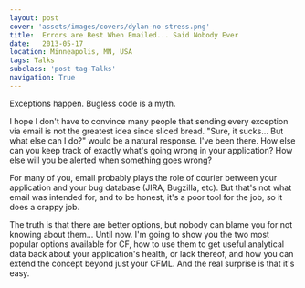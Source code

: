 ```yaml
---
layout: post
cover: 'assets/images/covers/dylan-no-stress.png'
title:  Errors are Best When Emailed... Said Nobody Ever
date:   2013-05-17
location: Minneapolis, MN, USA
tags: Talks
subclass: 'post tag-Talks'
navigation: True
---
```


<script async class="speakerdeck-embed" data-id="6142a1bd3e2b408786cf9c508c953d5c" data-ratio="1.33333333333333" src="https://speakerdeck.com/assets/embed.js"></script>

Exceptions happen. Bugless code is a myth.

I hope I don't have to convince many people that sending every exception via email is not the greatest idea since sliced bread. "Sure, it sucks... But what else can I do?" would be a natural response. I've been there. How else can you keep track of exactly what's going wrong in your application? How else will you be alerted when something goes wrong?

For many of you, email probably plays the role of courier between your application and your bug database (JIRA, Bugzilla, etc). But that's not what email was intended for, and to be honest, it's a poor tool for the job, so it does a crappy job.

The truth is that there are better options, but nobody can blame you for not knowing about them... Until now. I'm going to show you the two most popular options available for CF, how to use them to get useful analytical data back about your application's health, or lack thereof, and how you can extend the concept beyond just your CFML. And the real surprise is that it's easy.
